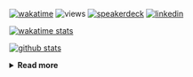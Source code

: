 [![wakatime](https://wakatime.com/badge/user/ddf27f94-292a-4343-b7eb-1143a4c6cf87.svg)](https://wakatime.com/@ddf27f94-292a-4343-b7eb-1143a4c6cf87)
![views](https://komarev.com/ghpvc/?username=chck&color=blueviolet)
[![speakerdeck](https://img.shields.io/badge/Speaker_Deck-chck-8a2be2?style=flat-square&logo=speaker-deck)](https://speakerdeck.com/chck)
[![linkedin](https://img.shields.io/badge/LinkedIn-chck-8a2be2?style=flat-square&logo=linkedin)](https://www.linkedin.com/in/chck/)

[![wakatime stats](https://github-readme-stats-nine-umber-51.vercel.app/api/wakatime?username=chck&layout=compact&count_private=true&hide_title=true&hide=Other&theme=buefy&langs_count=14)](https://wakatime.com/@chck?rank=me)

[![github stats](https://github-readme-stats-nine-umber-51.vercel.app/api?username=chck&count_private=true&show_icons=true&hide_title=true&theme=buefy)](https://github.com/anuraghazra/github-readme-stats)

<details>
  <summary><b>Read more</b></summary>
  <br>

  <!--START_SECTION:waka-->
**🐱 My GitHub Data** 

> 📦 126.1 kB Used in GitHub's Storage 
 > 
> 🏆 461 Contributions in the Year 2025
 > 
> 💼 Opted to Hire
 > 
> 📜 133 Public Repositories 
 > 
> 🔑 24 Private Repositories 
 > 
**I'm a Night 🦉** 

```text
🌞 Morning                1436 commits        █████░░░░░░░░░░░░░░░░░░░░   18.11 % 
🌆 Daytime                2359 commits        ███████░░░░░░░░░░░░░░░░░░   29.74 % 
🌃 Evening                2199 commits        ███████░░░░░░░░░░░░░░░░░░   27.73 % 
🌙 Night                  1937 commits        ██████░░░░░░░░░░░░░░░░░░░   24.42 % 
```
📅 **I'm Most Productive on Thursday** 

```text
Monday                   1414 commits        ████░░░░░░░░░░░░░░░░░░░░░   17.83 % 
Tuesday                  1200 commits        ████░░░░░░░░░░░░░░░░░░░░░   15.13 % 
Wednesday                1519 commits        █████░░░░░░░░░░░░░░░░░░░░   19.15 % 
Thursday                 1653 commits        █████░░░░░░░░░░░░░░░░░░░░   20.84 % 
Friday                   948 commits         ███░░░░░░░░░░░░░░░░░░░░░░   11.95 % 
Saturday                 495 commits         ██░░░░░░░░░░░░░░░░░░░░░░░   06.24 % 
Sunday                   702 commits         ██░░░░░░░░░░░░░░░░░░░░░░░   08.85 % 
```


📊 **This Week I Spent My Time On** 

```text
💬 Programming Languages: 
Other                    3 hrs 25 mins       ████████░░░░░░░░░░░░░░░░░   33.69 % 
Markdown                 2 hrs 15 mins       ██████░░░░░░░░░░░░░░░░░░░   22.17 % 
Rust                     1 hr 32 mins        ████░░░░░░░░░░░░░░░░░░░░░   15.09 % 
Python                   57 mins             ██░░░░░░░░░░░░░░░░░░░░░░░   09.46 % 
TOML                     54 mins             ██░░░░░░░░░░░░░░░░░░░░░░░   08.88 % 

🔥 Editors: 
Chrome                   4 hrs 31 mins       ███████████░░░░░░░░░░░░░░   44.45 % 
RustRover                1 hr 41 mins        ████░░░░░░░░░░░░░░░░░░░░░   16.66 % 
Obsidian                 1 hr 41 mins        ████░░░░░░░░░░░░░░░░░░░░░   16.63 % 
PyCharm                  1 hr 29 mins        ████░░░░░░░░░░░░░░░░░░░░░   14.73 % 
Neovim                   44 mins             ██░░░░░░░░░░░░░░░░░░░░░░░   07.27 % 
```

**I Mostly Code in Python** 

```text
Python                   46 repos            ████████░░░░░░░░░░░░░░░░░   33.82 % 
Jupyter Notebook         19 repos            ███░░░░░░░░░░░░░░░░░░░░░░   13.97 % 
Ruby                     11 repos            ██░░░░░░░░░░░░░░░░░░░░░░░   08.09 % 
Rust                     8 repos             █░░░░░░░░░░░░░░░░░░░░░░░░   05.88 % 
TypeScript               6 repos             █░░░░░░░░░░░░░░░░░░░░░░░░   04.41 % 
```



**Timeline**

![Lines of Code chart](https://raw.githubusercontent.com/chck/chck/main/assets/bar_graph.png)


 Last Updated on 2025-05-31 02:08 UTC
<!--END_SECTION:waka-->
</details>

